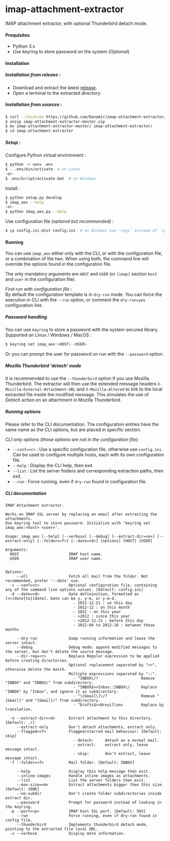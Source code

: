 # imap-attachment-extractor
IMAP attachment extractor, with optional Thunderbird detach mode.


#### Prequisites

- Python 3.x
- Use keyring to store password on the system (_Optional_)


#### Installation

##### Installation from release :

 - Download and extract the latest [release](https://github.com/Danamir/imap-attachment-extractor/releases).
 - Open a terminal to the extracted directory.

##### Installation from sources :

```bash
$ curl --location https://github.com/Danamir/imap-attachment-extractor/archive/master.zip --output imap-attachment-extractor-master.zip
$ unzip imap-attachment-extractor-master.zip
$ mv imap-attachment-extractor-master/ imap-attachment-extractor/
$ cd imap-attachment-extractor
```

##### Setup :

Configure Python virtual environment :
```bash
$ python -m venv .env
$ . .env/bin/activate  # on Linux 
-or-
$ .env/Script/activate.bat  # on Windows
```

Install :
```bash
$ python setup.py develop
$ imap_aex --help
-or-
$ python imap_aex.py --help
```

Use configuration file _(optional but recommended)_ :
```bash
$ cp config.ini-dist config.ini  # on Windows use 'copy' instead of 'cp'
```

#### Running

You can use `imap_aex` either only with the CLI, or with the configuration file, or a combination of the two.
When using both, the command line will override the options found in the configuration file.

The only mandatory arguments are `HOST` and `USER` (or `[imap]` section `host` and `user` in the configuration file).

_First run with configuration file_ :  
By default the configuration template is in `dry-run` mode. You can force the execution in CLI with the `--run`
option, or comment the `dry-run=yes` configuration line.

##### Password handling

You can use `keyring` to store a password with the system secured library. Supported on Linux / Windows / MacOS :
```bash
$ keyring set imap_aex:<HOST> <USER>
```

Or you can prompt the user for password on run with the `--password` option.

##### Mozilla Thunderbird 'detach' mode

It is recommended to use the `--thunderbird` option if you use Mozilla Thunderbird. The extractor will then use the
extended message headers `X-Mozilla-External-Attachment-URL` and `X-Mozilla-Altered` to link to the local extracted
file inside the modified message. This simulates the use of _Detach_ action on an attachment in Mozilla Thunderbird.

##### Running options

Please refer to the CLI documentation. The configuration entries have the same name as the CLI options, but are
placed in specific section.

_CLI only options (those options are not in the configuration file):_
 - `--conf=<c>` : Use a specific configuration file, otherwise use `config.ini`. Can be used to configure multiple
                  hosts, each with its own configuration file.
 - `--help` : Display the CLI help, then exit.
 - `--list` : List the server folders and corresponding extraction paths, then exit.
 - `--run` : Force running, even if `dry-run` found in configuration file.
 
##### CLI documentation
```
IMAP Attachment extractor.

Works on IMAP SSL server by replacing an email after extracting the attachments.
Use keyring tool to store password. Initialize with 'keyring set imap_aex:<host> <user>'.

Usage: imap_aex [--help] [--verbose] [--debug] [--extract-dir=<e>] [--extract-only] [--folder=<f>] [--date=<d>] [options] [HOST] [USER]

Arguments:
  HOST                      IMAP host name.
  USER                      IMAP user name.


Options:
     --all                  Fetch all mail from the folder. Not recommended, prefer '--date' use.
  -c --conf=<c>             Optional configuration file, containing any of the command line options values. [Default: config.ini]
  -d --date=<d>             Date defininition, formatted as [<>]date[to][date]. Date can be y, y-m, or y-m-d.
                              - 2012-12-21 : on this day
                              - 2012-12 : on this month
                              - 2012 : on this year
                              - >2012 : since this year
                              - <2012-12-21 : before this day
                              - 2012-04 to 2012-10 : between those months

     --dry-run              Dump running information and leave the server intact.
     --debug                Debug mode: append modified messages to the server, but don't delete the source message.
     --dir-reg=<r>          Replace Regular expression to be applied before creating directories.
                            Optional replacement separated by ">>", otherwise delete the match.
                            Multiple expressions separated by "::".
                              - ^INBOX\/?                   Remove "INBOX" and "INBOX/" from subdirectory.
                              - ^INBOX$>>Inbox::INBOX\/     Replace "INBOX" by "Inbox", and ignore it as subdirectory.
                              - ^\[Gmail\]\/?               Remove "[Gmail]" and "[Gmail]/" from subdirectory.
                              - ^Drafts$>>Brouillons        Replace by translation.

  -e --extract-dir=<d>      Extract attachment to this directory. [Default: ./]
     --extract-only         Don't detach attachments, extract only.
     --flagged=<f>          Flagged/starred mail behaviour: [Default: skip]
                              - detach:     detach as a normal mail.
                              - extract:    extract only, leave message intact.
                              - skip:       don't extract, leave message intact.
  -f --folder=<f>           Mail folder. [Default: INBOX]

     --help                 Display this help message then exit.
     --inline-images        Handle inline images as attachments.
     --list                 List the server folders then exit.
     --max-size=<m>         Extract attachments bigger than this size. [Default: 100K]
     --no-subdir            Don't create folder subdirectories inside extract dir.
     --password             Prompt for password instead of looking in the keyring.
  -p --port=<p>             IMAP host SSL port. [Default: 993]
     --run                  Force running, even if dry-run found in config file.
     --thunderbird          Implements thunderbird detach mode, pointing to the extracted file local URL.
  -v --verbose              Display more information.
```